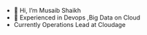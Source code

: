 - 👋 Hi, I’m  Musaib Shaikh
- 👀 Experienced in Devops ,Big Data on Cloud
-  Currently Operations Lead at Cloudage


